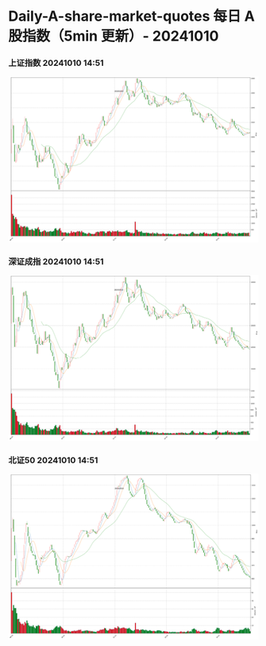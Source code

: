 
# Daily-A-share-market-quotes 每日 A 股指数（5min 更新）- 20241010

### 上证指数 20241010 14:51
![](./fig/2024/10/20241010-sh000001.png)

### 深证成指 20241010 14:51
![](./fig/2024/10/20241010-sz399001.png)

### 北证50 20241010 14:51
![](./fig/2024/10/20241010-bj899050.png)
